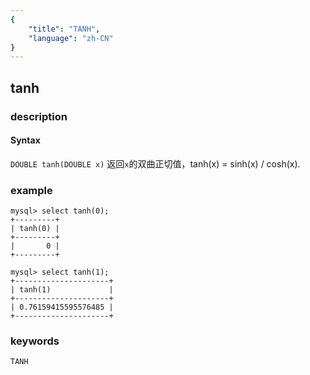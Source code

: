 ```yaml
---
{
    "title": "TANH",
    "language": "zh-CN"
}
---
```


<!-- 
Licensed to the Apache Software Foundation (ASF) under one
or more contributor license agreements.  See the NOTICE file
distributed with this work for additional information
regarding copyright ownership.  The ASF licenses this file
to you under the Apache License, Version 2.0 (the
"License"); you may not use this file except in compliance
with the License.  You may obtain a copy of the License at
  http://www.apache.org/licenses/LICENSE-2.0
Unless required by applicable law or agreed to in writing,
software distributed under the License is distributed on an
"AS IS" BASIS, WITHOUT WARRANTIES OR CONDITIONS OF ANY
KIND, either express or implied.  See the License for the
specific language governing permissions and limitations
under the License.
-->

## tanh

### description
#### Syntax

`DOUBLE tanh(DOUBLE x)`
返回`x`的双曲正切值，tanh(x) = sinh(x) / cosh(x).

### example

```
mysql> select tanh(0);
+---------+
| tanh(0) |
+---------+
|       0 |
+---------+

mysql> select tanh(1);
+---------------------+
| tanh(1)             |
+---------------------+
| 0.76159415595576485 |
+---------------------+
```

### keywords
	TANH
